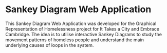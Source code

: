 # Sankey Diagram Web Application

This Sankey Diagram Web Application was developed for the Graphical Representation of Homelessness project for It Takes a City and Embrace Cambridge. The idea is to utilise interactive Sankey Diagrams to study the movement patterns of homeless people and understand the main underlying causes of loops in the system.
